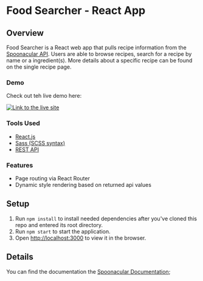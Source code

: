 # Food Searcher - React App

## Overview

Food Searcher is a React web app that pulls recipe information from the [Spoonacular API](https://spoonacular.com/food-api). Users are able to browse recipes, search for a recipe by name or a ingredient(s). More details about a specific recipe can be found on the single recipe page.

### Demo

Check out teh live demo here:

[![Link to the live site](https://img.shields.io/static/v1?label=View%20Live%20Site&message=%40%20Dennis.kim%2Ecodes&color=c13535&style=for-the-badge&logoWidth=20&logo=react&logoColor=blue&labelColor=c2c2c2)](https://denniskim.codes/)

### Tools Used

- [React.js](https://reactjs.org/)
- [Sass (SCSS syntax)](https://sass-lang.com/)
- [REST API](https://spoonacular.com/food-api/docs)

### Features

- Page routing via React Router
- Dynamic style rendering based on returned api values

## Setup

1. Run `npm install` to install needed dependencies after you've cloned this repo and entered its root directory.
2. Run `npm start` to start the application.
3. Open [http://localhost:3000](http://localhost:3000/) to view it in the browser.

## Details

You can find the documentation the [Spoonacular Documentation](https://spoonacular.com/food-api/docs);

